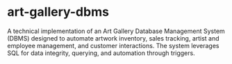 # art-gallery-dbms
A technical implementation of an Art Gallery Database Management System (DBMS) designed to automate artwork inventory, sales tracking, artist and employee management, and customer interactions. The system leverages SQL for data integrity, querying, and automation through triggers.
